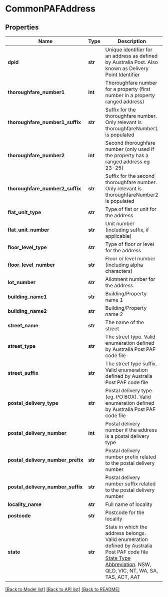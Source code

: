 # CommonPAFAddress

## Properties
Name | Type | Description | Notes
------------ | ------------- | ------------- | -------------
**dpid** | **str** | Unique identifier for an address as defined by Australia Post.  Also known as Delivery Point Identifier | [optional] 
**thoroughfare_number1** | **int** | Thoroughfare number for a property (first number in a property ranged address) | [optional] 
**thoroughfare_number1_suffix** | **str** | Suffix for the thoroughfare number. Only relevant is thoroughfareNumber1 is populated | [optional] 
**thoroughfare_number2** | **int** | Second thoroughfare number (only used if the property has a ranged address eg 23-25) | [optional] 
**thoroughfare_number2_suffix** | **str** | Suffix for the second thoroughfare number. Only relevant is thoroughfareNumber2 is populated | [optional] 
**flat_unit_type** | **str** | Type of flat or unit for the address | [optional] 
**flat_unit_number** | **str** | Unit number (including suffix, if applicable) | [optional] 
**floor_level_type** | **str** | Type of floor or level for the address | [optional] 
**floor_level_number** | **str** | Floor or level number (including alpha characters) | [optional] 
**lot_number** | **str** | Allotment number for the address | [optional] 
**building_name1** | **str** | Building/Property name 1 | [optional] 
**building_name2** | **str** | Building/Property name 2 | [optional] 
**street_name** | **str** | The name of the street | [optional] 
**street_type** | **str** | The street type. Valid enumeration defined by Australia Post PAF code file | [optional] 
**street_suffix** | **str** | The street type suffix. Valid enumeration defined by Australia Post PAF code file | [optional] 
**postal_delivery_type** | **str** | Postal delivery type. (eg. PO BOX). Valid enumeration defined by Australia Post PAF code file | [optional] 
**postal_delivery_number** | **int** | Postal delivery number if the address is a postal delivery type | [optional] 
**postal_delivery_number_prefix** | **str** | Postal delivery number prefix related to the postal delivery number | [optional] 
**postal_delivery_number_suffix** | **str** | Postal delivery number suffix related to the postal delivery number | [optional] 
**locality_name** | **str** | Full name of locality | 
**postcode** | **str** | Postcode for the locality | 
**state** | **str** | State in which the address belongs. Valid enumeration defined by Australia Post PAF code file [State Type Abbreviation](https://auspost.com.au/content/dam/auspost_corp/media/documents/australia-post-data-guide.pdf). NSW, QLD, VIC, NT, WA, SA, TAS, ACT, AAT | 

[[Back to Model list]](../README.md#documentation-for-models) [[Back to API list]](../README.md#documentation-for-api-endpoints) [[Back to README]](../README.md)


